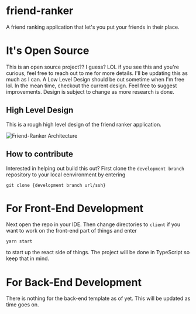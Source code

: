 # friend-ranker
A friend ranking application that let's you put your friends in their place.

# It's Open Source
This is an open source project?? I guess? LOL if you see this and you're curious, feel free to reach out to me for more details. 
I'll be updating this as much as I can. A Low Level Design should be out sometime when I'm free lol. In the mean time, checkout the current design. 
Feel free to suggest improvements. Design is subject to change as more research is done.


## High Level Design
This is a rough high level design of the friend ranker application.

![Friend-Ranker Architecture](https://user-images.githubusercontent.com/61554248/141692748-f48877ed-b6a6-49ad-867d-7b77549b4b7d.png)


## How to contribute
Interested in helping out build this out? 
First clone the `development branch` repository to your local eenvironment  by entering 

`git clone {development branch url/ssh} `

# For Front-End Development
Next open the repo in your IDE. Then change directories to `client` if you want to work on the front-end part of things and enter 

`yarn start`

to start up the react side of things. The project will be done in TypeScript so keep that in mind.

# For Back-End Development
There is nothing for the back-end template as of yet. This will be updated as time goes on.
